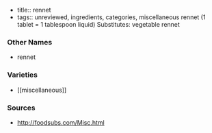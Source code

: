 - title:: rennet
- tags:: unreviewed, ingredients, categories, miscellaneous
rennet (1 tablet = 1 tablespoon liquid) Substitutes: vegetable rennet

### Other Names

* rennet

### Varieties

* [[miscellaneous]]

### Sources
* http://foodsubs.com/Misc.html
